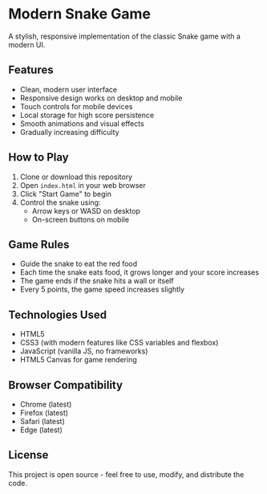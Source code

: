 # Modern Snake Game

A stylish, responsive implementation of the classic Snake game with a modern UI.

## Features

- Clean, modern user interface
- Responsive design works on desktop and mobile
- Touch controls for mobile devices
- Local storage for high score persistence
- Smooth animations and visual effects
- Gradually increasing difficulty

## How to Play

1. Clone or download this repository
2. Open `index.html` in your web browser
3. Click "Start Game" to begin
4. Control the snake using:
   - Arrow keys or WASD on desktop
   - On-screen buttons on mobile

## Game Rules

- Guide the snake to eat the red food
- Each time the snake eats food, it grows longer and your score increases
- The game ends if the snake hits a wall or itself
- Every 5 points, the game speed increases slightly

## Technologies Used

- HTML5
- CSS3 (with modern features like CSS variables and flexbox)
- JavaScript (vanilla JS, no frameworks)
- HTML5 Canvas for game rendering

## Browser Compatibility

- Chrome (latest)
- Firefox (latest)
- Safari (latest)
- Edge (latest)

## License

This project is open source - feel free to use, modify, and distribute the code. 